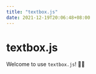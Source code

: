 ```yaml
---
title: "textbox.js"
date: 2021-12-19T20:06:48+08:00
---
```


# textbox.js

Welcome to use `textbox.js`! 🍺🍺

